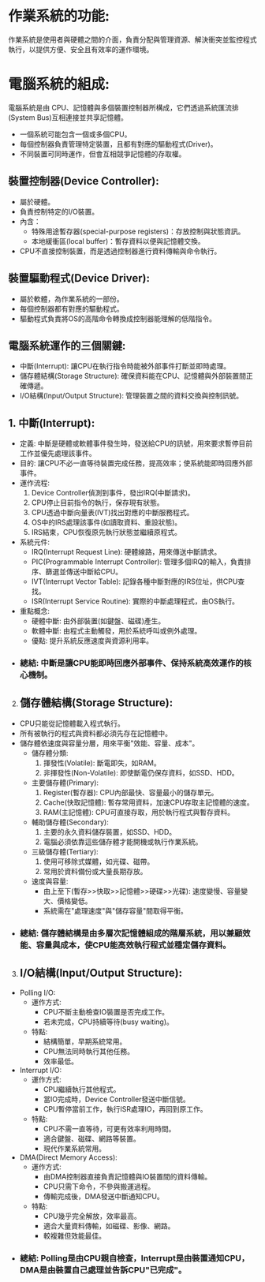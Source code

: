 # 作業系統的功能:
作業系統是使用者與硬體之間的介面，負責分配與管理資源、解決衝突並監控程式執行，以提供方便、安全且有效率的運作環境。

# 電腦系統的組成:
電腦系統是由 CPU、記憶體與多個裝置控制器所構成，它們透過系統匯流排(System Bus)互相連接並共享記憶體。
- 一個系統可能包含一個或多個CPU。
- 每個控制器負責管理特定裝置，且都有對應的驅動程式(Driver)。
- 不同裝置可同時運作，但會互相競爭記憶體的存取權。

## 裝置控制器(Device Controller):
- 屬於硬體。
- 負責控制特定的I/O裝置。
- 內含：
  - 特殊用途暫存器(special-purpose registers)：存放控制與狀態資訊。
  - 本地緩衝區(local buffer)：暫存資料以便與記憶體交換。
- CPU不直接控制裝置，而是透過控制器進行資料傳輸與命令執行。

## 裝置驅動程式(Device Driver):
- 屬於軟體，為作業系統的一部份。
- 每個控制器都有對應的驅動程式。
- 驅動程式負責將OS的高階命令轉換成控制器能理解的低階指令。

## 電腦系統運作的三個關鍵:
- 中斷(Interrupt): 讓CPU在執行指令時能被外部事件打斷並即時處理。
- 儲存體結構(Storage Structure): 確保資料能在CPU、記憶體與外部裝置間正確傳遞。
- I/O結構(Input/Output Structure): 管理裝置之間的資料交換與控制訊號。

## 1. 中斷(Interrupt):
- 定義: 中斷是硬體或軟體事件發生時，發送給CPU的訊號，用來要求暫停目前工作並優先處理該事件。
- 目的: 讓CPU不必一直等待裝置完成任務，提高效率；使系統能即時回應外部事件。
- 運作流程:
  1. Device Controller偵測到事件，發出IRQ(中斷請求)。
  2. CPU停止目前指令的執行，保存現有狀態。
  3. CPU透過中斷向量表(IVT)找出對應的中斷服務程式。
  4. OS中的IRS處理該事件(如讀取資料、重設狀態)。
  5. IRS結束，CPU恢復原先執行狀態並繼續原程式。
- 系統元件:
  - IRQ(Interrupt Request Line): 硬體線路，用來傳送中斷請求。
  - PIC(Programmable Interrupt Controller): 管理多個IRQ的輸入，負責排序、篩選並傳送中斷給CPU。
  - IVT(Interrupt Vector Table): 記錄各種中斷對應的IRS位址，供CPU查找。
  - ISR(Interrupt Service Routine): 實際的中斷處理程式，由OS執行。
- 重點概念:
  - 硬體中斷: 由外部裝置(如鍵盤、磁碟)產生。
  - 軟體中斷: 由程式主動觸發，用於系統呼叫或例外處理。
  - 優點: 提升系統反應速度與資源利用率。
- ### 總結: 中斷是讓CPU能即時回應外部事件、保持系統高效運作的核心機制。
2. ## 儲存體結構(Storage Structure):
- CPU只能從記憶體載入程式執行。
- 所有被執行的程式與資料都必須先存在記憶體中。
- 儲存體依速度與容量分層，用來平衡"效能、容量、成本"。
  - 儲存體分類:
    1. 揮發性(Volatile): 斷電即失，如RAM。
    2. 非揮發性(Non-Volatile): 即使斷電仍保存資料，如SSD、HDD。
  - 主要儲存體(Primary):
    1. Register(暫存器): CPU內部最快、容量最小的儲存單元。
    2. Cache(快取記憶體): 暫存常用資料，加速CPU存取主記憶體的速度。
    3. RAM(主記憶體): CPU可直接存取，用於執行程式與暫存資料。
  - 輔助儲存體(Secondary):
    1. 主要的永久資料儲存裝置，如SSD、HDD。
    2. 電腦必須依靠這些儲存體才能開機或執行作業系統。
  - 三級儲存體(Tertiary):
    1. 使用可移除式媒體，如光碟、磁帶。
    2. 常用於資料備份或大量長期存放。
  - 速度與容量:
    - 由上至下(暫存>>快取>>記憶體>>硬碟>>光碟): 速度變慢、容量變大、價格變低。
    - 系統需在"處理速度"與"儲存容量"間取得平衡。
- ### 總結: 儲存體結構是由多層次記憶體組成的階層系統，用以兼顧效能、容量與成本，使CPU能高效執行程式並穩定儲存資料。
3. ## I/O結構(Input/Output Structure):
- Polling I/O:
  - 運作方式:
    - CPU不斷主動檢查IO裝置是否完成工作。
    - 若未完成，CPU持續等待(busy waiting)。
  - 特點:
    - 結構簡單，早期系統常用。
    - CPU無法同時執行其他任務。
    - 效率最低。
- Interrupt I/O:
  - 運作方式:
    - CPU繼續執行其他程式。
    - 當IO完成時，Device Controller發送中斷信號。
    - CPU暫停當前工作，執行ISR處理IO，再回到原工作。
  - 特點:
    - CPU不需一直等待，可更有效率利用時間。
    - 適合鍵盤、磁碟、網路等裝置。
    - 現代作業系統常用。
- DMA(Direct Memory Access):
  - 運作方式:
    - 由DMA控制器直接負責記憶體與IO裝置間的資料傳輸。
    - CPU只需下命令，不參與搬運過程。
    - 傳輸完成後，DMA發送中斷通知CPU。
  - 特點:
    - CPU幾乎完全解放，效率最高。
    - 適合大量資料傳輸，如磁碟、影像、網路。
    - 較複雜但效能最佳。
- ### 總結: Polling是由CPU親自檢查，Interrupt是由裝置通知CPU，DMA是由裝置自己處理並告訴CPU"已完成"。
  
